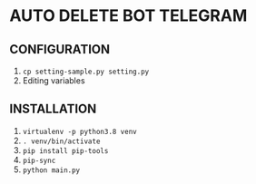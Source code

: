 # AUTO DELETE BOT TELEGRAM

## CONFIGURATION
1. `cp setting-sample.py setting.py`
2. Editing variables  

## INSTALLATION
1. `virtualenv -p python3.8 venv`  
2. `. venv/bin/activate`  
3. `pip install pip-tools`  
4. `pip-sync`  
5. `python main.py`